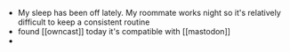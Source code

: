 - My sleep has been off lately. My roommate works night so it's relatively difficult to keep a consistent routine
- found [[owncast]] today it's compatible with [[mastodon]]
-